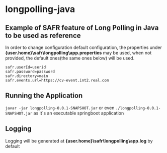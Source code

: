 # longpolling-java
## Example of SAFR feature of Long Polling in Java to be used as reference 

In order to change configuration default configuration, the properties under __{user.home}\safr\longpolling\app.properties__ may be used, when not provided, the default ones(the same ones below) will be used.  
```
safr.userId=userid  
safr.password=password  
safr.directory=main  
safr.events.url=https://cv-event.int2.real.com  
```

## Running the Application ##
`javar -jar longpolling-0.0.1-SNAPSHOT.jar` or even `./longpolling-0.0.1-SNAPSHOT.jar` as it´s an executable springboot application

## Logging
Logging will be generated at __{user.home}\safr\longpolling\app.log__ by default

